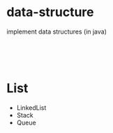 # data-structure
implement data structures (in java)

<br><br><br>

# List
* LinkedList
* Stack
* Queue

